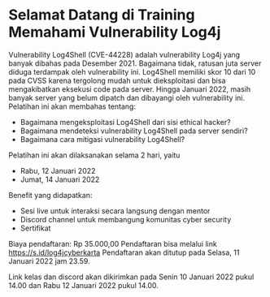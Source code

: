 # Selamat Datang di Training Memahami Vulnerability Log4j

Vulnerability Log4Shell (CVE-44228) adalah vulnerability Log4j yang banyak dibahas pada Desember 2021. Bagaimana tidak, ratusan juta server diduga terdampak oleh vulnerability ini. Log4Shell memiliki skor 10 dari 10 pada CVSS karena tergolong mudah untuk dieksploitasi dan bisa mengakibatkan eksekusi code pada server. Hingga Januari 2022, masih banyak server yang belum dipatch dan dibayangi oleh vulnerability ini. Pelatihan ini akan membahas tentang:
- Bagaimana mengeksploitasi Log4Shell dari sisi ethical hacker?
- Bagaimana mendeteksi vulnerability Log4Shell pada server sendiri?
- Bagaimana cara mitigasi vulnerability Log4Shell?

Pelatihan ini akan dilaksanakan selama 2 hari, yaitu
- Rabu, 12 Januari 2022
- Jumat, 14 Januari 2022

Benefit yang didapatkan:
- Sesi live untuk interaksi secara langsung dengan mentor
- Discord channel untuk membangung komunitas cyber security
- Sertifikat

Biaya pendaftaran: Rp 35.000,00
Pendaftaran bisa melalui link https://s.id/log4jcyberkarta
Pendaftaran akan ditutup pada Selasa, 11 Januari 2022 jam 23.59.

Link kelas dan discord akan dikirimkan pada Senin 10 Januari 2022 pukul 14.00 dan Rabu 12 Januari 2022 pukul 14.00.
